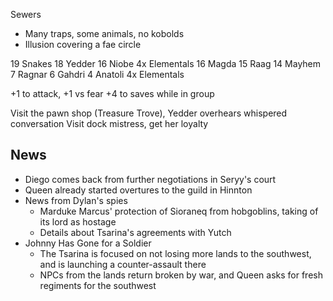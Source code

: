 Sewers
- Many traps, some animals, no kobolds
- Illusion covering a fae circle

19  Snakes
18  Yedder
16  Niobe
    4x Elementals
16  Magda
15  Raag
14  Mayhem
7   Ragnar
6   Gahdri
4   Anatoli
    4x Elementals

+1 to attack, +1 vs fear
+4 to saves while in group


Visit the pawn shop (Treasure Trove), Yedder overhears whispered conversation
Visit dock mistress, get her loyalty


## News
- Diego comes back from further negotiations in Seryy's court
- Queen already started overtures to the guild in Hinnton
- News from Dylan's spies
  - Marduke Marcus' protection of Sioraneq from hobgoblins, taking of its lord as hostage
  - Details about Tsarina's agreements with Yutch
- Johnny Has Gone for a Soldier 
  - The Tsarina is focused on not losing more lands to the southwest, and is launching a counter-assault there
  - NPCs from the lands return broken by war, and Queen asks for fresh regiments for the southwest
